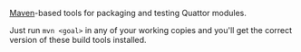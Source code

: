 [Maven](http://maven.apache.org)-based tools for packaging and testing
Quattor modules.

Just run `mvn <goal>` in any of your working copies and you'll get the
correct version of these build tools installed.
